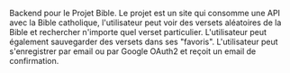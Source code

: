 Backend pour le Projet Bible. 
Le projet est un site qui consomme une API avec la Bible catholique, l'utilisateur peut voir des versets aléatoires de la Bible et rechercher n'importe quel verset particulier. L'utilisateur peut également sauvegarder des versets dans ses "favoris".
L'utilisateur peut s'enregistrer par email ou par Google OAuth2 et reçoit un email de confirmation. 
